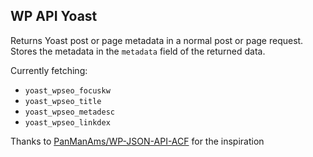 
## WP API Yoast

Returns Yoast post or page metadata in a normal post or page request.  Stores the metadata in the `metadata` field of the returned data.

Currently fetching:

- `yoast_wpseo_focuskw`
- `yoast_wpseo_title`
- `yoast_wpseo_metadesc`
- `yoast_wpseo_linkdex`

Thanks to [PanManAms/WP-JSON-API-ACF](https://github.com/PanManAms/WP-JSON-API-ACF) for the inspiration
